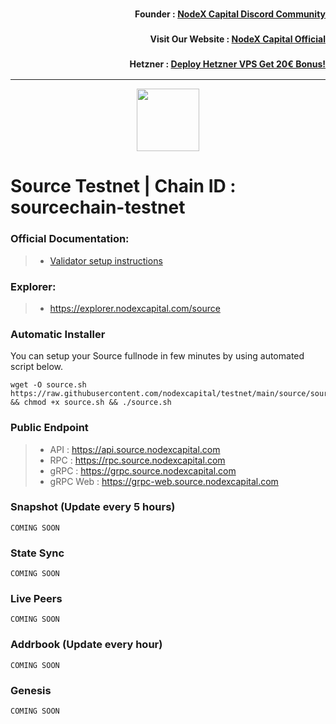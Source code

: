 <h3><p style="font-size:14px" align="right">Founder :
<a href="https://discord.gg/bDUAwZhqBb" target="_blank">NodeX Capital Discord Community</a></p></h3>
<h3><p style="font-size:14px" align="right">Visit Our Website :
<a href="https://nodexcapital.com" target="_blank">NodeX Capital Official</a></p></h3>
<h3><p style="font-size:14px" align="right">Hetzner :
<a href="https://hetzner.cloud/?ref=bMTVi7dcwSgA" target="_blank">Deploy Hetzner VPS Get 20€ Bonus!</a></h3>
<hr>

<p align="center">
  <img height="100" height="auto" src="https://user-images.githubusercontent.com/50621007/189353069-b9796464-574d-4903-b639-163fd0191ec9.png">
</p>

# Source Testnet | Chain ID : sourcechain-testnet

### Official Documentation:
>- [Validator setup instructions](https://github.com/obajay/nodes-Guides/tree/main/Source)

### Explorer:
>-  https://explorer.nodexcapital.com/source

### Automatic Installer
You can setup your Source fullnode in few minutes by using automated script below.
```
wget -O source.sh https://raw.githubusercontent.com/nodexcapital/testnet/main/source/source.sh && chmod +x source.sh && ./source.sh
```
### Public Endpoint

>- API : https://api.source.nodexcapital.com
>- RPC : https://rpc.source.nodexcapital.com
>- gRPC : https://grpc.source.nodexcapital.com
>- gRPC Web : https://grpc-web.source.nodexcapital.com

### Snapshot (Update every 5 hours)
```
COMING SOON
```

### State Sync
```
COMING SOON
```

### Live Peers
```
COMING SOON
```
### Addrbook (Update every hour)
```
COMING SOON
```
### Genesis
```
COMING SOON
```